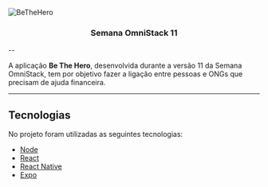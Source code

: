 ![BeTheHero](https://raw.githubusercontent.com/rocketseat-education/semana-omnistack-11/master/.github/bethehero.png)
<h3 align="center">Semana OmniStack 11</h3>

--

A aplicação **Be The Hero**, desenvolvida durante a versão 11 da Semana OmniStack, tem por objetivo fazer a ligação entre pessoas e ONGs que precisam de ajuda financeira.

---
## Tecnologias

No projeto foram utilizadas as seguintes tecnologias:

 -   [Node](https://nodejs.org)
 -   [React](https://reactjs.org)
 -   [React Native](https://facebook.github.io/react-native)
 -   [Expo](https://expo.io)

